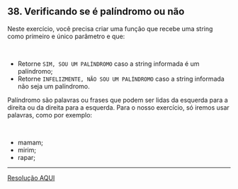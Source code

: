 <div class="layout-pane__container"><div id="main-splitpane-left" class="coding-question__left-pane"><section class="question-view__title-wrapper"><h1 class="question-view__title">38. Verificando se é palíndromo ou não</h1></section><section class="question-view__instruction"><div class="candidate-rich-text"><div id="8tpkcmd62b3-instruction"><p>Neste exercício, você precisa criar uma função que recebe uma string como primeiro e único parâmetro e que:</p>

<p>&nbsp;</p>

<ul>
	<li>Retorne <code>SIM, SOU UM PALÍNDROMO</code> caso a string informada é um palíndromo;</li>
	<li>Retorne <code>INFELIZMENTE, NÃO SOU UM PALÍNDROMO</code> caso a string informada não seja um palíndromo.</li>
</ul>

<p>Palíndromo são palavras ou frases que podem ser lidas da esquerda para a direita ou da direita para a esquerda. Para o nosso exercício, só iremos usar palavras, como por exemplo:</p>

<p>&nbsp;</p>

<ul>
	<li>mamam;</li>
	<li>mirim;</li>
	<li>rapar;</li>
</ul>
</div></div></section></div></div>

____

[Resolução AQUI](https://github.com/luelencavalheiro/curso-introdutorio-javascript/blob/main/exercicio-38/resolucao.js)